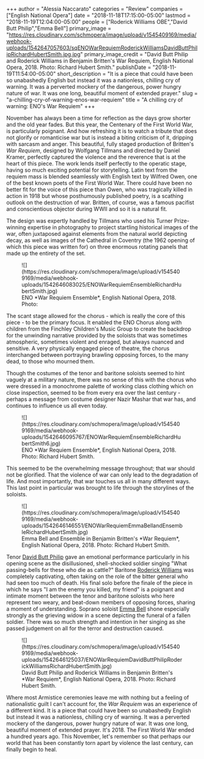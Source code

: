 +++
author = "Alessia Naccarato"
categories = "Review"
companies = ["English National Opera"]
date = "2018-11-18T17:15:00-05:00"
lastmod = "2018-11-19T12:04:00-05:00"
people = ["Roderick Williams OBE","David Butt Philip","Emma Bell"]
primary_image = "https://res.cloudinary.com/schmopera/image/upload/v1545409169/media/webhook-uploads/1542647057603/sqENOWarRequiemRoderickWilliamsDavidButtPhilipRichardHubertSmith.jpg.jpg"
primary_image_credit = "David Butt Philip and Roderick Williams in Benjamin Britten's War Requiem, English National Opera, 2018. Photo: Richard Hubert Smith."
publishDate = "2018-11-19T11:54:00-05:00"
short_description = "It is a piece that could have been so unabashedly English but instead it was a nationless, chilling cry of warning. It was a perverted mockery of the dangerous, power hungry nature of war. It was one long, beautiful moment of extended prayer."
slug = "a-chilling-cry-of-warning-enos-war-requiem"
title = "A chilling cry of warning: ENO&#039;s War Requiem"
+++

November has always been a time for reflection as the days grow shorter and the old year fades. But this year, the Centenary of the First World War, is particularly poignant. And how refreshing it is to watch a tribute that does not glorify or romanticise war but is instead a biting criticism of it, dripping with sarcasm and anger. This beautiful, fully staged production of Britten's *War Requiem*, designed by Wolfgang Tillmans and directed by Daniel Kramer, perfectly captured the violence and the reverence that is at the heart of this piece. The work lends itself perfectly to the operatic stage, having so much  exciting potential for storytelling. Latin text from the requiem mass is blended seamlessly with English text by Wilfred Owen, one of the best known poets of the First World War. There could have been no better fit for the voice of this piece than Owen, who was tragically killed in action in 1918 but whose posthumously published poetry, is a scathing outlook on the destruction of war. Britten, of course, was a famous pacifist and conscientious objector during WWII and so it is a natural fit.
 
The design was expertly handled by Tillmans who used his Turner Prize-winning expertise in photography to project startling historical images of the war, often juxtaposed against elements from the natural world depicting decay, as well as images of the Cathedral in Coventry (the 1962 opening of which this piece was written for) on three enormous rotating panels that made up the entirety of the set.

<figure data-type="image">
![](https://res.cloudinary.com/schmopera/image/upload/v1545409169/media/webhook-uploads/1542646083025/ENOWarRequiemEnsembleRichardHubertSmith.jpg)
<figcaption>ENO *War Requiem Ensemble*, English National Opera, 2018. Photo: </figcaption>
</figure>

The scant stage allowed for the chorus - which is really the core of this piece - to be the primary focus. It enabled the ENO Chorus along with children from the Finchley Children's Music Group to create the backdrop for the unwinding narrative provided by the soloists that was sometimes atmospheric, sometimes violent and enraged, but always nuanced and sensitive. A very physically engaged piece of theatre, the chorus interchanged between portraying brawling opposing forces, to the many dead, to those who mourned them. 

Though the costumes of the tenor and baritone soloists seemed to hint vaguely at a military nature, there was no sense of this with the chorus who were dressed in a monochrome palette of working class clothing which on close inspection, seemed to be from every era over the last century - perhaps a message from costume designer Nazir Mashar that war has, and continues to influence us all even today.

<figure data-type="image">
![](https://res.cloudinary.com/schmopera/image/upload/v1545409169/media/webhook-uploads/1542646095767/ENOWarRequiemEnsembleRichardHubertSmith6.jpg)
<figcaption>ENO *War Requiem Ensemble*, English National Opera, 2018. Photo: Richard Hubert Smith.</figcaption>
</figure>

This seemed to be the overwhelming message throughout; that war should not be glorified. That the violence of war can only lead to the degradation of life. And most importantly, that war touches us all in many different ways. This last point in particular was brought to life through the storylines of the soloists. 

<figure data-type="image">
![](https://res.cloudinary.com/schmopera/image/upload/v1545409169/media/webhook-uploads/1542646146551/ENOWarRequiemEmmaBellandEnsembleRichardHubertSmith.jpg)
<figcaption>Emma Bell and Ensemble in Benjamin Britten's *War Requiem*, English National Opera, 2018. Photo: Richard Hubert Smith.</figcaption>
</figure>

Tenor [David Butt Philip](/scene/people/david-butt-philip/) gave an emotional performance particularly in his opening scene as the disillusioned, shell-shocked soldier singing "What passing-bells for these who die as cattle?" Baritone [Roderick Williams](/scene/people/roderick-williams/) was completely captivating, often taking on the role of the bitter general who had seen too much of death. His final solo before the finale of the piece in which he says "I am the enemy you killed, my friend" is a poignant and intimate moment between the tenor and baritone soloists who here represent two weary, and beat-down members of opposing forces, sharing a moment of understanding. Soprano soloist [Emma Bell](/scene/people/emma-bell/) shone especially strongly as the grieving widow in a scene depicting the funeral of a fallen soldier. There was so much strength and intention in her singing as she passed judgement on all for the terror and destruction caused.

<figure data-type="image">
![](https://res.cloudinary.com/schmopera/image/upload/v1545409169/media/webhook-uploads/1542646125037/ENOWarRequiemDavidButtPhilipRoderickWilliamsRichardHubertSmith.jpg)
<figcaption>David Butt Philip and Roderick Williams in Benjamin Britten's *War Requiem*, English National Opera, 2018. Photo: Richard Hubert Smith.</figcaption>
</figure>

Where most Armistice ceremonies leave me with nothing but a feeling of nationalistic guilt I can't account for, the *War Requiem* was an experience of a different kind. It is a piece that could have been so unabashedly English but instead it was a nationless, chilling cry of warning. It was a perverted mockery of the dangerous, power hungry nature of war. It was one long, beautiful moment of extended prayer. It's 2018. The First World War ended a hundred years ago. This November, let's remember so that perhaps our world that has been constantly torn apart by violence the last century, can finally begin to heal.
